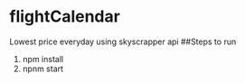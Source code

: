 # flightCalendar
Lowest price everyday using skyscrapper api
##Steps to run 
1. npm install
2. npnm start

